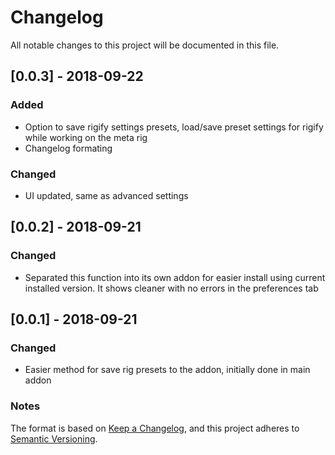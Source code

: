 # Changelog
All notable changes to this project will be documented in this file.

## [0.0.3] - 2018-09-22
### Added
- Option to save rigify settings presets, load/save preset settings for rigify while working on the meta rig
- Changelog formating

### Changed
- UI updated, same as advanced settings

## [0.0.2] - 2018-09-21
### Changed
- Separated this function into its own addon for easier install using current installed version. It shows cleaner with no errors in the preferences tab

## [0.0.1] - 2018-09-21
### Changed
- Easier method for save rig presets to the addon, initially done in main addon

### Notes

The format is based on [Keep a Changelog](https://keepachangelog.com/en/1.0.0/),
and this project adheres to [Semantic Versioning](https://semver.org/spec/v2.0.0.html).
<!--### Official Rigify Info-->
